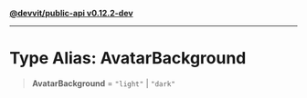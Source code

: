 [**@devvit/public-api v0.12.2-dev**](../../../../../../README.md)

---

# Type Alias: AvatarBackground

> **AvatarBackground** = `"light"` \| `"dark"`

